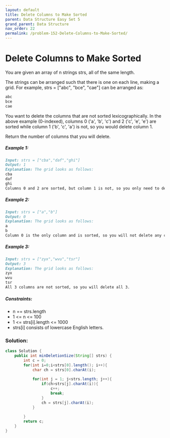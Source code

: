 ```yaml
---
layout: default
title: Delete Columns to Make Sorted
parent: Data Structure Easy Set 5
grand_parent: Data Structure
nav_order: 22
permalink: /problem-152-Delete-Columns-to-Make-Sorted/
---
```


# Delete Columns to Make Sorted
You are given an array of n strings strs, all of the same length.

The strings can be arranged such that there is one on each line, making a grid. For example, strs = ["abc", "bce", "cae"] can be arranged as:
```markdown
abc
bce
cae
```
You want to delete the columns that are not sorted lexicographically. In the above example (0-indexed), columns 0 ('a', 'b', 'c') and 2 ('c', 'e', 'e') are sorted while column 1 ('b', 'c', 'a') is not, so you would delete column 1.

Return the number of columns that you will delete.

##### Example 1:
```markdown
Input: strs = ["cba","daf","ghi"]
Output: 1
Explanation: The grid looks as follows:
cba
daf
ghi
Columns 0 and 2 are sorted, but column 1 is not, so you only need to delete 1 column.
```
##### Example 2:
```markdown
Input: strs = ["a","b"]
Output: 0
Explanation: The grid looks as follows:
a
b
Column 0 is the only column and is sorted, so you will not delete any columns.
```
##### Example 3:
```markdown
Input: strs = ["zyx","wvu","tsr"]
Output: 3
Explanation: The grid looks as follows:
zyx
wvu
tsr
All 3 columns are not sorted, so you will delete all 3.
```
##### Constraints:
* n == strs.length
* 1 <= n <= 100
* 1 <= strs[i].length <= 1000
* strs[i] consists of lowercase English letters.

### Solution:
```java
class Solution {
    public int minDeletionSize(String[] strs) {
        int c = 0;
        for(int i=0;i<strs[0].length(); i++){
            char ch = strs[0].charAt(i);
            
            for(int j = 1; j<strs.length; j++){
                if(ch>strs[j].charAt(i)){
                    c++;
                    break;
                }
                ch = strs[j].charAt(i);
            }
            
        }
        return c;
    }
}
```